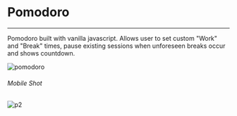 # Pomodoro

----
Pomodoro built with vanilla javascript. Allows user to set custom "Work" and "Break" times, pause existing sessions when unforeseen breaks occur and shows countdown. 

![pomodoro](https://user-images.githubusercontent.com/41505038/51429554-be360380-1bcc-11e9-819e-16cd3a27c133.gif)

###### Mobile Shot

![p2](https://user-images.githubusercontent.com/41505038/51429704-76b07700-1bce-11e9-92be-a0e54119f1f8.png)
